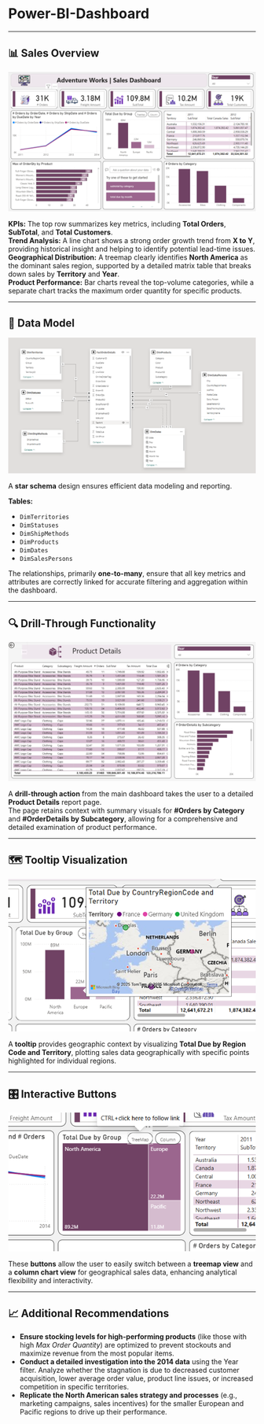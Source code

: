 # Power-BI-Dashboard

---

## 📊 Sales Overview

![Sales Dashboard Overview](images/Sales.PNG)

**KPIs:** The top row summarizes key metrics, including **Total Orders**, **SubTotal**, and **Total Customers**.  
**Trend Analysis:** A line chart shows a strong order growth trend from **X to Y**, providing historical insight and helping to identify potential lead-time issues.  
**Geographical Distribution:** A treemap clearly identifies **North America** as the dominant sales region, supported by a detailed matrix table that breaks down sales by **Territory** and **Year**.  
**Product Performance:** Bar charts reveal the top-volume categories, while a separate chart tracks the maximum order quantity for specific products.

---

## 🧩 Data Model

![Schema](images/Schema.PNG)

A **star schema** design ensures efficient data modeling and reporting.

**Tables:**
- `DimTerritories`
- `DimStatuses`
- `DimShipMethods`
- `DimProducts`
- `DimDates`
- `DimSalesPersons`

The relationships, primarily **one-to-many**, ensure that all key metrics and attributes are correctly linked for accurate filtering and aggregation within the dashboard.

---

## 🔍 Drill-Through Functionality

![Drill-Through](images/Drill_Through.PNG)

A **drill-through action** from the main dashboard takes the user to a detailed **Product Details** report page.  
The page retains context with summary visuals for **#Orders by Category** and **#OrderDetails by Subcategory**, allowing for a comprehensive and detailed examination of product performance.

---

## 🗺️ Tooltip Visualization

![Tooltip](images/Tooltip.PNG)

A **tooltip** provides geographic context by visualizing **Total Due by Region Code and Territory**, plotting sales data geographically with specific points highlighted for individual regions.

---

## 🎛️ Interactive Buttons

![Buttons](images/Buttons.PNG)

These **buttons** allow the user to easily switch between a **treemap view** and a **column chart view** for geographical sales data, enhancing analytical flexibility and interactivity.

---


## 📈 Additional Recommendations

- **Ensure stocking levels for high-performing products** (like those with high *Max Order Quantity*) are optimized to prevent stockouts and maximize revenue from the most popular items.  
- **Conduct a detailed investigation into the 2014 data** using the Year filter. Analyze whether the stagnation is due to decreased customer acquisition, lower average order value, product line issues, or increased competition in specific territories.  
- **Replicate the North American sales strategy and processes** (e.g., marketing campaigns, sales incentives) for the smaller European and Pacific regions to drive up their performance.
